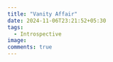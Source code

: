 ```yaml
---
title: "Vanity Affair"
date: 2024-11-06T23:21:52+05:30
tags:
  - Introspective
image:
comments: true
---
```

